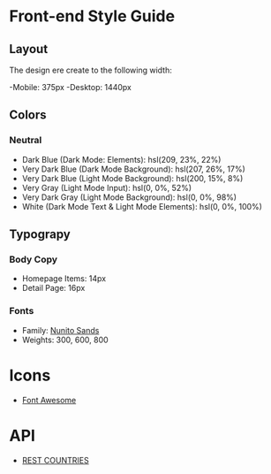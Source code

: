 # Front-end Style Guide

## Layout

The design ere create to the following width:

-Mobile: 375px
-Desktop: 1440px

## Colors

### Neutral
- Dark Blue (Dark Mode: Elements): hsl(209, 23%, 22%)
- Very Dark Blue (Dark Mode Background): hsl(207, 26%, 17%)
- Very Dark Blue (Light Mode Background): hsl(200, 15%, 8%)
- Very Gray (Light Mode Input): hsl(0, 0%, 52%)
- Very Dark Gray (Light Mode Background): hsl(0, 0%, 98%)
- White (Dark Mode Text & Light Mode Elements): hsl(0, 0%, 100%)

## Typograpy

### Body Copy

- Homepage Items: 14px
- Detail Page: 16px

### Fonts

- Family: [Nunito Sands](http://fonts.google.com/specimen/Nunito+Sans)
- Weights: 300, 600, 800

# Icons

- [Font Awesome](https://fontawesome.com)

# API

- [REST COUNTRIES](https://restcountries.eu/)


